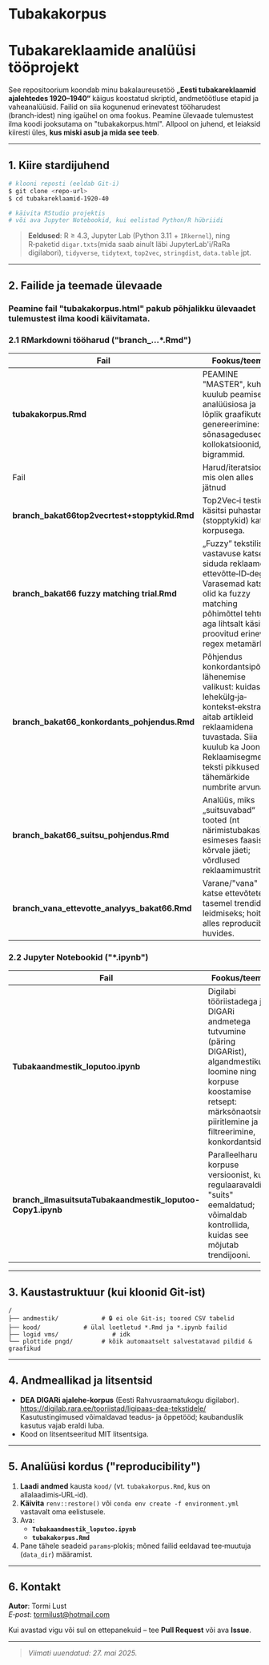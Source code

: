 # Tubakakorpus
# Tubakareklaamide analüüsi tööprojekt

See repositoorium koondab minu bakalaureusetöö **„Eesti tubakareklaamid ajalehtedes 1920–1940“** käigus koostatud skriptid, andmetöötluse etapid ja vaheanalüüsid. Failid on siia kogunenud erinevatest tööharudest (branch‑idest) ning igaühel on oma fookus. Peamine ülevaade tulemustest ilma koodi jooksutama on "tubakakorpus.html". Allpool on juhend, et leiaksid kiiresti üles, **kus miski asub ja mida see teeb**.

------------------------------------------------------------------------

## 1. Kiire stardijuhend

``` bash
# klooni reposti (eeldab Git‑i)
$ git clone <repo‑url>
$ cd tubakareklaamid‑1920‑40

# käivita RStudio projektis
# või ava Jupyter Notebookid, kui eelistad Python/R hübriidi
```

> **Eeldused**: R ≥ 4.3, Jupyter Lab (Python 3.11 + `IRkernel`), ning R‑paketid `digar.txts`(mida saab ainult läbi JupyterLab'i/RaRa digilabori), `tidyverse`, `tidytext`, `top2vec`, `stringdist`, `data.table` jpt.

------------------------------------------------------------------------

## 2. Failide ja teemade ülevaade

### Peamine fail "tubakakorpus.html" pakub põhjalikku ülevaadet tulemustest ilma koodi käivitamata.

### 2.1 RMarkdowni tööharud ("branch\_…\*.Rmd")

| Fail | Fookus/teema |
|-----------------------|-------------------------------------------------|
| **tubakakorpus.Rmd** | PEAMINE "MASTER", kuhu kuulub peamiselt analüüsiosa ja lõplik graafikute genereerimine: sõnasagedused, kollokatsioonid, bigrammid. |
| Fail | Harud/iteratsioonid, mis olen alles jätnud |
| **branch_bakat66top2vecrtest+stopptykid.Rmd** | Top2Vec‑i testid ja käsitsi puhastamise (stopptykid) katse korpusega. |
| **branch_bakat66 fuzzy matching trial.Rmd** | „Fuzzy” tekstilise vastavuse katse, et siduda reklaame ettevõtte‑ID‑dega. Varasemad katsed olid ka fuzzy matching põhimõttel tehtud, aga lihtsalt käsitsi proovitud erinevaid regex metamärke. |
| **branch_bakat66_konkordants_pohjendus.Rmd** | Põhjendus konkordantsipõhise lähenemise valikust: kuidas lehekülg‐ja‐kontekst‑ekstrakt aitab artikleid reklaamidena tuvastada. Siia kuulub ka Joonis 3. Reklaamisegmendi teksti pikkused tähemärkide numbrite arvuna. |
| **branch_bakat66_suitsu_pohjendus.Rmd** | Analüüs, miks „suitsuvabad“ tooted (nt närimistubakas) esimeses faasis kõrvale jäeti; võrdlused reklaamimustritega. |
| **branch_vana_ettevotte_analyys_bakat66.Rmd** | Varane/"vana" katse ettevõtete tasemel trendide leidmiseks; hoitud alles reproducibility huvides. |

### 2.2 Jupyter Notebookid ("\*.ipynb")

| Fail | Fookus/teema |
|-------------------------|----------------------------------------------|
| **Tubakaandmestik_loputoo.ipynb** | Digilabi tööriistadega ja DIGARi andmetega tutvumine (päring DIGARist), algandmestiku loomine ning korpuse koostamise retsept: märksõnaotsing, piiritlemine ja filtreerimine, konkordantsid. |
| **branch_ilmasuitsutaTubakaandmestik_loputoo-Copy1.ipynb** | Paralleelharu korpuse versioonist, kust regulaaravaldis "suits" eemaldatud; võimaldab kontrollida, kuidas see mõjutab trendijooni. |

------------------------------------------------------------------------

## 3. Kaustastruktuur (kui kloonid Git‑ist)

```         
/
├── andmestik/            # 🔒 ei ole Git‑is; toored CSV tabelid
├── kood/            # ülal loetletud *.Rmd ja *.ipynb failid
├── logid vms/               # idk
└── plottide pngd/        # kõik automaatselt salvestatavad pildid & graafikud
```

------------------------------------------------------------------------

## 4. Andmeallikad ja litsentsid

-   **DEA DIGARi ajalehe‑korpus** (Eesti Rahvusraamatukogu digilabor). https://digilab.rara.ee/tooriistad/ligipaas-dea-tekstidele/ Kasutustingimused võimaldavad teadus‑ ja õppetööd; kaubanduslik kasutus vajab eraldi luba.
-   Kood on litsentseeritud MIT litsentsiga.

------------------------------------------------------------------------

## 5. Analüüsi kordus ("reproducibility")

1.  **Laadi andmed** kausta `kood/` (vt. `tubakakorpus.Rmd`, kus on allalaadimis‑URL‑id).
2.  **Käivita** `renv::restore()` või `conda env create -f environment.yml` vastavalt oma eelistusele.
3.  Ava:
    -   **`Tubakaandmestik_loputoo.ipynb`**
    -   **`tubakakorpus.Rmd`**
4.  Pane tähele seadeid `params`‑plokis; mõned failid eeldavad tee‑muutuja (`data_dir`) määramist.

------------------------------------------------------------------------

## 6. Kontakt

**Autor**: Tormi Lust\
*E‑post*: tormilust@hotmail.com

Kui avastad vigu või sul on ettepanekuid – tee **Pull Request** või ava **Issue**.

------------------------------------------------------------------------

> *Viimati uuendatud: 27. mai 2025.*
